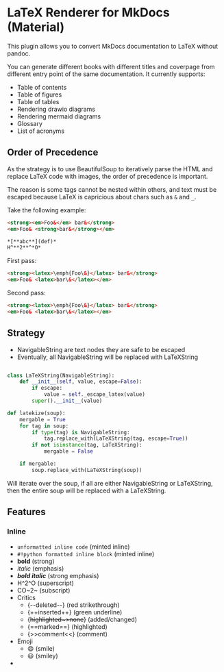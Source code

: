 # LaTeX Renderer for MkDocs (Material)

This plugin allows you to convert MkDocs documentation to LaTeX without pandoc.

You can generate different books with different titles and coverpage from different entry point of the same documentation. It currently supports:

- Table of contents
- Table of figures
- Table of tables
- Rendering drawio diagrams
- Rendering mermaid diagrams
- Glossary
- List of acronyms

## Order of Precedence

As the strategy is to use BeautifulSoup to iteratively parse the HTML and replace LaTeX code with images, the order of precedence is important.

The reason is some tags cannot be nested within others, and text must be escaped because LaTeX is capricious about chars such as `&` and `_`.

Take the following example:

```html
<strong><em>Foo&</em> bar&</strong>
<em>Foo& <strong>bar&</strong></em>
```

```markdown
*[**abc**](def)*
H^**2**^*O*
```

First pass:

```html
<strong><latex>\emph{Foo\&}</latex> bar&</strong>
<em>Foo& <latex>bar\&</latex></em>
```

Second pass:

```html
<strong><latex>\emph{Foo\&}</latex> bar&</strong>
<em>Foo& <latex>bar\&</latex></em>
```

## Strategy

- NavigableString are text nodes they are safe to be escaped
- Eventually, all NavigableString will be replaced with LaTeXString

```python

class LaTeXString(NavigableString):
    def __init__(self, value, escape=False):
        if escape:
            value = self._escape_latex(value)
        super().__init__(value)

def latekize(soup):
    mergable = True
    for tag in soup:
        if type(tag) is NavigableString:
            tag.replace_with(LaTeXString(tag, escape=True))
        if not isinstance(tag, LaTeXString):
            mergable = False

    if mergable:
        soup.replace_with(LaTeXString(soup))
```

Will iterate over the soup, if all are either NavigableString or LaTeXString,
then the entire soup will be replaced with a LaTeXString.


## Features

### Inline

- `unformatted inline code` (minted inline)
- `#!python formatted inline block` (minted inline)
- **bold** (strong)
- *italic* (emphasis)
- ***bold italic*** (strong emphasis)
- H^2^O (superscript)
- CO~2~ (subscript)
- Critics
  - {--deleted--} (red strikethrough)
  - {++inserted++} (green underline)
  - {~~highlighted~>none~~} (added/changed)
  - {==marked==} (highlighted)
  - {>>comment<<} (comment)
- Emoji
  - :smile: (smile)
  - :smiley: (smiley)
-
